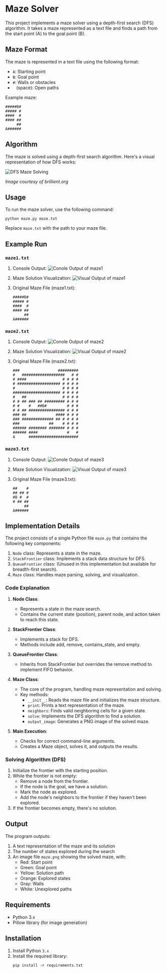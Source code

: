 # Maze Solver

This project implements a maze solver using a depth-first search (DFS) algorithm. It takes a maze represented as a text file and finds a path from the start point (A) to the goal point (B).

## Maze Format

The maze is represented in a text file using the following format:

- `A`: Starting point
- `B`: Goal point
- `#`: Walls or obstacles
- ` ` (space): Open paths

Example maze:

```
#####B#
##### #
####  #
#### ##
     ##
A######
```

## Algorithm

The maze is solved using a depth-first search algorithm. Here's a visual representation of how DFS works:

![DFS Maze Solving](https://d18l82el6cdm1i.cloudfront.net/uploads/mf7THWHAbL-mazegif.gif)

*Image courtesy of brillient.org*

## Usage

To run the maze solver, use the following command:

```
python maze.py maze.txt
```

Replace `maze.txt` with the path to your maze file.

## Example Run

### `maze1.txt`

1. Console Output:
   ![Conole Output of maze1](screenshots\maze_1_run.png)

2. Maze Solution Visualization:
   ![Visual Output of maze1](screenshots\maze_1_solve.png)

3. Original Maze File (maze1.txt):
   ```
   #####B#
   ##### #
   ####  #
   #### ##
        ##
   A######
   ```


### `maze2.txt`

1. Console Output:
   ![Conole Output of maze2](screenshots\maze_2_run.png)

2. Maze Solution Visualization:
   ![Visual Output of maze2](screenshots\maze_2_solve.png)

3. Original Maze File (maze2.txt):
   ```
   ###                 #########
   #   ###################   # #
   # ####                # # # #
   # ################### # # # #
   #                     # # # #
   ##################### # # # #
   #   ##                # # # #
   # # ## ### ## ######### # # #
   # #    #   ##B#         # # #
   # # ## ################ # # #
   ### ##             #### # # #
   ### ############## ## # # # #
   ###             ##    # # # #
   ###### ######## ####### # # #
   ###### ####             #   #
   A      ######################
   ```

### `maze3.txt`

1. Console Output:
   ![Conole Output of maze3](screenshots\maze_3_run.png)

2. Maze Solution Visualization:
   ![Visual Output of maze3](screenshots\maze_3_solve.png)

3. Original Maze File (maze3.txt):
   ```
   ##    #
   ## ## #
   #B #  #
   # ## ##
        ##
   A######
   ```




## Implementation Details

The project consists of a single Python file `maze.py` that contains the following key components:

1. `Node` class: Represents a state in the maze.
2. `StackFrontier` class: Implements a stack data structure for DFS.
3. `QueueFrontier` class: (Unused in this implementation but available for breadth-first search).
4. `Maze` class: Handles maze parsing, solving, and visualization.

### Code Explanation

1. **Node Class**: 
   - Represents a state in the maze search.
   - Contains the current state (position), parent node, and action taken to reach this state.

2. **StackFrontier Class**:
   - Implements a stack for DFS.
   - Methods include add, remove, contains_state, and empty.

3. **QueueFrontier Class**:
   - Inherits from StackFrontier but overrides the remove method to implement FIFO behavior.

4. **Maze Class**:
   - The core of the program, handling maze representation and solving.
   - Key methods:
     - `__init__`: Reads the maze file and initializes the maze structure.
     - `print`: Prints a text representation of the maze.
     - `neighbors`: Finds valid neighboring cells for a given state.
     - `solve`: Implements the DFS algorithm to find a solution.
     - `output_image`: Generates a PNG image of the solved maze.

5. **Main Execution**:
   - Checks for correct command-line arguments.
   - Creates a Maze object, solves it, and outputs the results.

### Solving Algorithm (DFS)

1. Initialize the frontier with the starting position.
2. While the frontier is not empty:
   - Remove a node from the frontier.
   - If the node is the goal, we have a solution.
   - Mark the node as explored.
   - Add the node's neighbors to the frontier if they haven't been explored.
3. If the frontier becomes empty, there's no solution.

## Output

The program outputs:
1. A text representation of the maze and its solution
2. The number of states explored during the search
3. An image file `maze.png` showing the solved maze, with:
   - Red: Start point
   - Green: Goal point
   - Yellow: Solution path
   - Orange: Explored states
   - Gray: Walls
   - White: Unexplored paths

## Requirements

- Python 3.x
- Pillow library (for image generation)

## Installation

1. Install Python `3.x`
2. Install the required library:
   ```
   pip install -r requirements.txt
   ```


